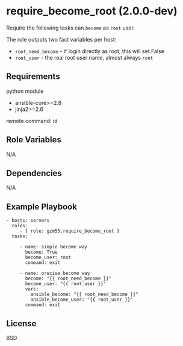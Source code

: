 require_become_root (2.0.0-dev)
===============================

Require the following tasks can `become` as `root` user.

The role outputs two fact variables per host:
- `root_need_become` - if login directly as root, this will set False
- `root_user` - the real root user name, almost always `root`

Requirements
------------

python module
- ansible-core>=2.8
- jinja2>=2.6

remote command: id

Role Variables
--------------

N/A

Dependencies
------------

N/A

Example Playbook
----------------

    - hosts: servers
      roles:
         - { role: gzm55.require_become_root }
      tasks:

         - name: simple become way
           become: True
           become_user: root
           command: exit

         - name: precise become way
           become: "{{ root_need_become }}"
           become_user: "{{ root_user }}"
           vars:
             ansible_become: "{{ root_need_become }}"
             ansible_become_user: "{{ root_user }}"
           command: exit

License
-------

BSD
